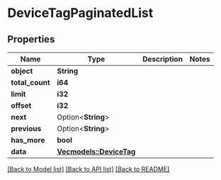 # DeviceTagPaginatedList

## Properties

Name | Type | Description | Notes
------------ | ------------- | ------------- | -------------
**object** | **String** |  | 
**total_count** | **i64** |  | 
**limit** | **i32** |  | 
**offset** | **i32** |  | 
**next** | Option<**String**> |  | 
**previous** | Option<**String**> |  | 
**has_more** | **bool** |  | 
**data** | [**Vec<models::DeviceTag>**](DeviceTag.md) |  | 

[[Back to Model list]](../README.md#documentation-for-models) [[Back to API list]](../README.md#documentation-for-api-endpoints) [[Back to README]](../README.md)


